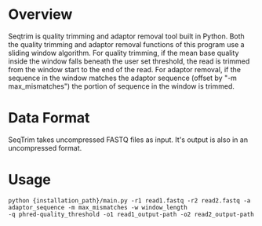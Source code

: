 # Overview
Seqtrim is quality trimming and adaptor removal tool built in Python. Both the quality trimming and adaptor removal functions of this program use a sliding window algorithm. For quality trimming, if the mean base quality inside the window falls beneath the user set threshold, the read is trimmed from the window start to the end of the read. For adaptor removal, if the sequence in the window matches the adaptor sequence (offset by "-m max_mismatches") the portion of sequence in the window is trimmed.

# Data Format
SeqTrim takes uncompressed FASTQ files as input. It's output is also in an uncompressed format.

# Usage
```
python {installation_path}/main.py -r1 read1.fastq -r2 read2.fastq -a adaptor_sequence -m max_mismatches -w window_length
-q phred-quality_threshold -o1 read1_output-path -o2 read2_output-path
```
